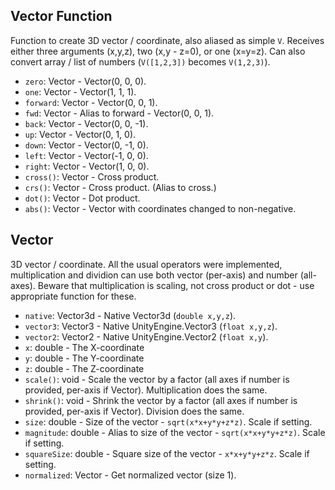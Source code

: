 ## Vector Function

Function to create 3D vector / coordinate, also aliased as simple `V`.
Receives either three arguments (x,y,z), two (x,y - z=0), or one (x=y=z).
Can also convert array / list of numbers (`V([1,2,3])` becomes `V(1,2,3)`).

- `zero`: Vector - Vector(0, 0, 0).
- `one`: Vector - Vector(1, 1, 1).
- `forward`: Vector - Vector(0, 0, 1).
- `fwd`: Vector - Alias to forward - Vector(0, 0, 1).
- `back`: Vector - Vector(0, 0, -1).
- `up`: Vector - Vector(0, 1, 0).
- `down`: Vector - Vector(0, -1, 0).
- `left`: Vector - Vector(-1, 0, 0).
- `right`: Vector - Vector(1, 0, 0).
- `cross()`: Vector - Cross product.
- `crs()`: Vector - Cross product. (Alias to cross.)
- `dot()`: Vector - Dot product.
- `abs()`: Vector - Vector with coordinates changed to non-negative.

## Vector

3D vector / coordinate. All the usual operators were implemented,
multiplication and dividion can use both vector (per-axis) and number (all-axes).
Beware that multiplication is scaling, not cross product or dot - use appropriate function for these.

- `native`: Vector3d - Native Vector3d (`double x,y,z`).
- `vector3`: Vector3 - Native UnityEngine.Vector3 (`float x,y,z`).
- `vector2`: Vector2 - Native UnityEngine.Vector2 (`float x,y`).
- `x`: double - The X-coordinate
- `y`: double - The Y-coordinate
- `z`: double - The Z-coordinate
- `scale()`: void - Scale the vector by a factor (all axes if number is provided, per-axis if Vector). Multiplication does the same.
- `shrink()`: void - Shrink the vector by a factor (all axes if number is provided, per-axis if Vector). Division does the same.
- `size`: double - Size of the vector - `sqrt(x*x+y*y+z*z)`. Scale if setting.
- `magnitude`: double - Alias to size of the vector - `sqrt(x*x+y*y+z*z)`. Scale if setting.
- `squareSize`: double - Square size of the vector - `x*x+y*y+z*z`. Scale if setting.
- `normalized`: Vector - Get normalized vector (size 1).
